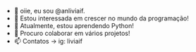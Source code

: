 - 🌼 oiie, eu sou @anliviaif.
- 👀 Estou interessada em crescer no mundo da programação!
- 🌱 Atualmente, estou aprendendo Python!
- 💞️ Procuro colaborar em vários projetos! 
- 📫 Contatos -> ig: liviaif

<!---
anliviaif/anliviaif is a ✨ special ✨ repository because its `README.md` (this file) appears on your GitHub profile.
You can click the Preview link to take a look at your changes.
--->

